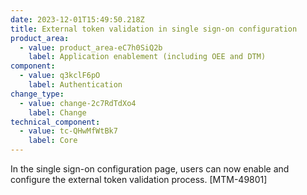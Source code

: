 ```yaml
---
date: 2023-12-01T15:49:50.218Z
title: External token validation in single sign-on configuration
product_area:
  - value: product_area-eC7h0SiQ2b
    label: Application enablement (including OEE and DTM)
component:
  - value: q3kclF6pO
    label: Authentication
change_type:
  - value: change-2c7RdTdXo4
    label: Change
technical_component:
  - value: tc-QHwMfWtBk7
    label: Core
---
```

In the single sign-on configuration page, users can now enable and configure the external token validation process. \[MTM-49801]